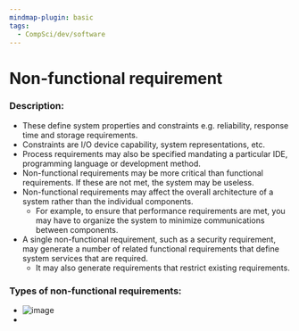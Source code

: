 ```yaml
---
mindmap-plugin: basic
tags:
  - CompSci/dev/software
---
```

# Non-functional requirement
### Description:
- These define system properties and constraints e.g. reliability, response time and storage requirements. 
- Constraints are I/O device capability, system representations, etc. 
- Process requirements may also be specified mandating a particular IDE, programming language or development method. 
- Non-functional requirements may be more critical than functional requirements. If these are not met, the system may be useless.
- Non-functional requirements may affect the overall architecture of a system rather than the individual components. 
	- For example, to ensure that performance requirements are met, you may have to organize the system to minimize communications between components. 
- A single non-functional requirement, such as a security requirement, may generate a number of related functional requirements that define system services that are required.
	- It may also generate requirements that restrict existing requirements.
### Types of non-functional requirements:
- ![image](https://cs.ccsu.edu/~stan/classes/CS410/notes16/images/04-nonfunctional_requirement_types.png)
- 